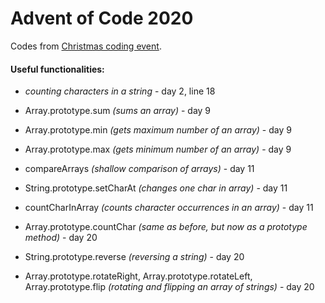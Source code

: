 # Advent of Code 2020 

Codes from [Christmas coding event](https://adventofcode.com/2020). 

#### Useful functionalities: 

* *counting characters in a string* - day 2, line 18

* Array.prototype.sum *(sums an array)* - day 9

* Array.prototype.min *(gets maximum number of an array)* - day 9

* Array.prototype.max *(gets minimum number of an array)* - day 9

* compareArrays *(shallow comparison of arrays)* - day 11

* String.prototype.setCharAt *(changes one char in array)* - day 11

* countCharInArray *(counts character occurrences in an array)* - day 11

* Array.prototype.countChar *(same as before, but now as a prototype method)* - day 20

* String.prototype.reverse *(reversing a string)* - day 20

* Array.prototype.rotateRight, Array.prototype.rotateLeft, Array.prototype.flip *(rotating and flipping an array of strings)* - day 20
